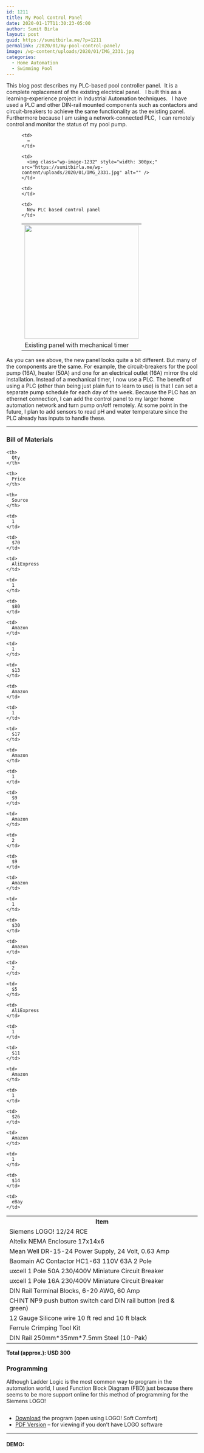 ```yaml
---
id: 1211
title: My Pool Control Panel
date: 2020-01-17T11:30:23-05:00
author: Sumit Birla
layout: post
guid: https://sumitbirla.me/?p=1211
permalink: /2020/01/my-pool-control-panel/
image: /wp-content/uploads/2020/01/IMG_2331.jpg
categories:
  - Home Automation
  - Swimming Pool
---
```

This blog post describes my PLC-based pool controller panel.&nbsp; It is a complete replacement of the existing electrical panel.&nbsp; &nbsp;I built this as a learning-experience project in Industrial Automation techniques.&nbsp; &nbsp;I have used a PLC and other DIN-rail mounted components such as contactors and circuit-breakers to achieve the same functionality as the existing panel.&nbsp; Furthermore because I am using a network-connected PLC,&nbsp; I can remotely control and monitor the status of my pool pump.<figure class="wp-block-table aligncenter is-style-stripes">

<table class="">
  <tr>
    <td>
      <img class="wp-image-1231" style="width: 300px;" src="https://sumitbirla.me/wp-content/uploads/2020/01/IMG_2229.jpg" alt="" />
    </td>
    
    <td>
      →
    </td>
    
    <td>
      <img class="wp-image-1232" style="width: 300px;" src="https://sumitbirla.me/wp-content/uploads/2020/01/IMG_2331.jpg" alt="" />
    </td>
  </tr>
  
  <tr>
    <td>
      Existing panel with mechanical timer
    </td>
    
    <td>
    </td>
    
    <td>
      New PLC based control panel
    </td>
  </tr>
</table></figure> 

As you can see above, the new panel looks quite a bit different. But many of the components are the same. For example, the circuit-breakers for the pool pump (16A), heater (50A) and one for an electrical outlet (16A) mirror the old installation. Instead of a mechanical timer, I now use a PLC. The benefit of using a PLC (other than being just plain fun to learn to use) is that I can set a separate pump schedule for each day of the week. Because the PLC has an ethernet connection, I can add the control panel to my larger home automation network and turn pump on/off remotely. At some point in the future, I plan to add sensors to read pH and water temperature since the PLC already has inputs to handle these.

<hr class="wp-block-separator" />

### Bill of Materials

<table class="">
  <tr>
    <th>
      Item
    </th>
    
    <th>
      Qty
    </th>
    
    <th>
      Price
    </th>
    
    <th>
      Source
    </th>
  </tr>
  
  <tr>
    <td>
      Siemens LOGO! 12/24 RCE
    </td>
    
    <td>
      1
    </td>
    
    <td>
      $70
    </td>
    
    <td>
      AliExpress
    </td>
  </tr>
  
  <tr>
    <td>
      Altelix NEMA Enclosure 17x14x6
    </td>
    
    <td>
      1
    </td>
    
    <td>
      $80
    </td>
    
    <td>
      Amazon
    </td>
  </tr>
  
  <tr>
    <td>
      Mean Well DR-15-24 Power Supply, 24 Volt, 0.63 Amp
    </td>
    
    <td>
      1
    </td>
    
    <td>
      $13
    </td>
    
    <td>
      Amazon
    </td>
  </tr>
  
  <tr>
    <td>
      Baomain AC Contactor HC1-63 110V 63A 2 Pole
    </td>
    
    <td>
      1
    </td>
    
    <td>
      $17
    </td>
    
    <td>
      Amazon
    </td>
  </tr>
  
  <tr>
    <td>
      uxcell 1 Pole 50A 230/400V Miniature Circuit Breaker
    </td>
    
    <td>
      1
    </td>
    
    <td>
      $9
    </td>
    
    <td>
      Amazon
    </td>
  </tr>
  
  <tr>
    <td>
      uxcell 1 Pole 16A 230/400V Miniature Circuit Breaker
    </td>
    
    <td>
      2
    </td>
    
    <td>
      $9
    </td>
    
    <td>
      Amazon
    </td>
  </tr>
  
  <tr>
    <td>
      DIN Rail Terminal Blocks, 6-20 AWG, 60 Amp
    </td>
    
    <td>
      1
    </td>
    
    <td>
      $30
    </td>
    
    <td>
      Amazon
    </td>
  </tr>
  
  <tr>
    <td>
      CHINT NP9 push button switch card DIN rail button (red & green)
    </td>
    
    <td>
      2
    </td>
    
    <td>
      $5
    </td>
    
    <td>
      AliExpress
    </td>
  </tr>
  
  <tr>
    <td>
      12 Gauge Silicone wire 10 ft red and 10 ft black
    </td>
    
    <td>
      1
    </td>
    
    <td>
      $11
    </td>
    
    <td>
      Amazon
    </td>
  </tr>
  
  <tr>
    <td>
      Ferrule Crimping Tool Kit
    </td>
    
    <td>
      1
    </td>
    
    <td>
      $26
    </td>
    
    <td>
      Amazon
    </td>
  </tr>
  
  <tr>
    <td>
      DIN Rail 250mm*35mm*7.5mm Steel (10-Pak)
    </td>
    
    <td>
      1
    </td>
    
    <td>
      $14
    </td>
    
    <td>
      eBay
    </td>
  </tr>
</table>

<p class="has-text-align-right">
  <strong>Total (approx.): USD 300</strong>
</p>

### Programming

Although Ladder Logic is the most common way to program in the automation world, I used Function Block Diagram (FBD) just because there seems to be more support online for this method of programming for the Siemens LOGO!<figure class="wp-block-image size-large">

<img src="https://sumitbirla.me/wp-content/uploads/2020/01/PoolPumpSoftware.png" alt="" class="wp-image-1185" /> </figure> 

  * [Download](https://sumitbirla.me/wp-content/uploads/2020/08/Pool-Pump-Control.lsc) the program (open using LOGO! Soft Comfort)
  * <a rel="noreferrer noopener" aria-label="PDF Version (opens in a new tab)" href="https://sumitbirla.me/wp-content/uploads/2020/01/Pool-Pump-Control.pdf" target="_blank"><u>PDF Version</u></a> &#8211; for viewing if you don&#8217;t have LOGO software

<hr class="wp-block-separator" />

#### DEMO:<figure class="wp-block-embed-youtube wp-block-embed is-type-video is-provider-youtube wp-embed-aspect-16-9 wp-has-aspect-ratio">

<div class="wp-block-embed__wrapper">
</div></figure>